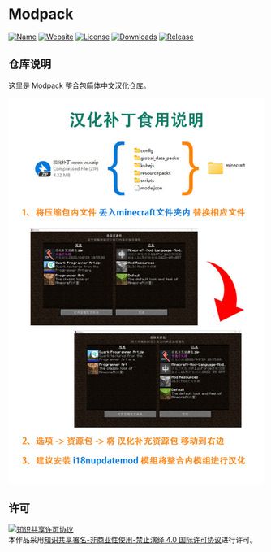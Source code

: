 <!-- markdownlint-disable MD033 -->
# Modpack

[![Name](https://img.shields.io/badge/CurseForge-Sky-Bees-2-F16436)](https://www.curseforge.com/minecraft/modpacks/sky-bees-2)
[![Website](https://shields.io/website?up_message=anyijun.com&url=http://anyijun.com&label=Website)](http://anyijun.com)
[![License](https://img.shields.io/badge/License-CC%20BY--NC--ND%204.0-blue)](https://github.com/KlparetlR/Sky-Bees-2/blob/master/LICENSE)
[![Downloads](https://shields.io/github/downloads/KlparetlR/Sky-Bees-2/total?label=Downloads)](https://github.com/KlparetlR/Sky-Bees-2/releases)
[![Release](https://shields.io/github/v/release/KlparetlR/Sky-Bees-2?display_name=tag&include_prereleases&label=Release)](https://github.com/KlparetlR/Sky-Bees-2/releases/latest)

## 仓库说明

这里是 Modpack 整合包简体中文汉化仓库。

![汉化补丁食用说明](汉化补丁食用说明.jpg)

## 许可

<a rel="license" href="http://creativecommons.org/licenses/by-nc-nd/4.0/"><img alt="知识共享许可协议" style="border-width:0" src="https://i.creativecommons.org/l/by-nc-nd/4.0/88x31.png" /></a><br />本作品采用<a rel="license" href="http://creativecommons.org/licenses/by-nc-nd/4.0/">知识共享署名-非商业性使用-禁止演绎 4.0 国际许可协议</a>进行许可。
